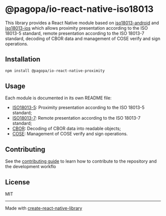 # @pagopa/io-react-native-iso18013

This library provides a React Native module based on [iso18013-android](https://github.com/pagopa/iso18013-android) and [iso18013-ios](https://github.com/pagopa/iso18013-ios) which allows proximity presentation according to the ISO 18013-5 standard, remote presentation according to the ISO 18013-7 standard, decoding of CBOR data and management of COSE verify and sign operations.

## Installation

```sh
npm install @pagopa/io-react-native-proximity
```

## Usage

Each module is documented in its own README file:

- [ISO18013-5](src/iso18013/iso18013-5/README.md): Proximity presentation according to the ISO 18013-5 standard;
- [ISO18013-7](src/iso18013/iso18013-7/README.md): Remote presentation according to the ISO 18013-7 standard;
- [CBOR](src/cbor/cbor/README.md): Decoding of CBOR data into readable objects;
- [COSE](src/cbor/cose/README.md): Management of COSE verify and sign operations.

## Contributing

See the [contributing guide](CONTRIBUTING.md) to learn how to contribute to the repository and the development workflo

## License

MIT

---

Made with [create-react-native-library](https://github.com/callstack/react-native-builder-bob)
